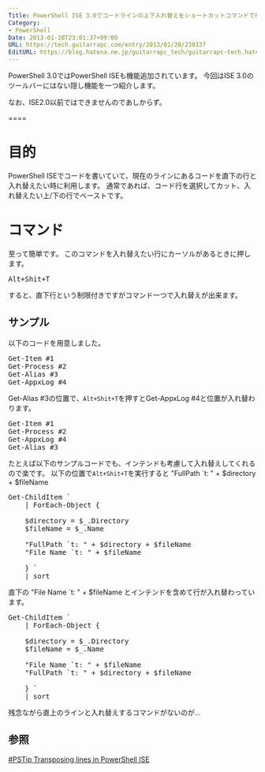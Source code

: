 ```yaml
---
Title: PowerShell ISE 3.0でコードラインの上下入れ替えをショートカットコマンドで行いたい
Category:
- PowerShell
Date: 2013-01-28T23:01:37+09:00
URL: https://tech.guitarrapc.com/entry/2013/01/28/230137
EditURL: https://blog.hatena.ne.jp/guitarrapc_tech/guitarrapc-tech.hatenablog.com/atom/entry/11696248318757675309
---
```


PowerShell 3.0ではPowerShell ISEも機能追加されています。
今回はISE 3.0のツールバーにはない隠し機能を一つ紹介します。

なお、ISE2.0以前ではできませんのであしからず。

====


<h1>目的</h1>
PowerShell ISEでコードを書いていて、現在のラインにあるコードを直下の行と入れ替えたい時に利用します。
通常であれば、コード行を選択してカット、入れ替えたい上/下の行でペーストです。

<h1>コマンド</h1>
至って簡単です。
このコマンドを入れ替えたい行にカーソルがあるときに押します。
<pre class="brush: powershell">
Alt+Shit+T
</pre>
すると、直下行という制限付きですがコマンド一つで入れ替えが出来ます。

<h2>サンプル</h2>
以下のコードを用意しました。
<pre class="brush: powershell">
Get-Item #1
Get-Process #2
Get-Alias #3
Get-AppxLog #4
</pre>

Get-Alias #3の位置で、<code>Alt+Shit+T</code>を押すとGet-AppxLog #4と位置が入れ替わります。
<pre class="brush: powershell">
Get-Item #1
Get-Process #2
Get-AppxLog #4
Get-Alias #3
</pre>

たとえば以下のサンプルコードでも、インテンドも考慮して入れ替えしてくれるので楽です。
以下の位置で<code>Alt+Shit+T</code>を実行すると
    "FullPath `t: " + $directory + $fileName
<pre class="brush: powershell">
Get-ChildItem `
    | ForEach-Object {

    $directory = $_.Directory
    $fileName = $_.Name

    &quot;FullPath `t: &quot; + $directory + $fileName
    &quot;File Name `t: &quot; + $fileName

    } `
    | sort
</pre>
直下の
    "File Name `t: " + $fileName
とインテンドを含めて行が入れ替わっています。
<pre class="brush: powershell">
Get-ChildItem `
    | ForEach-Object {

    $directory = $_.Directory
    $fileName = $_.Name

    &quot;File Name `t: &quot; + $fileName
    &quot;FullPath `t: &quot; + $directory + $fileName

    } `
    | sort
</pre>

残念ながら直上のラインと入れ替えするコマンドがないのが…

<h2>参照</h2>
<a href="http://www.powershellmagazine.com/2013/01/28/pstip-transposing-lines-in-powershell-ise/?utm_source=feedburner&amp;utm_medium=feed&amp;utm_campaign=Feed%3A+PowershellMagazine+%28PowerShell+Magazine%29" target="_blank">#PSTip Transposing lines in PowerShell ISE</a>
